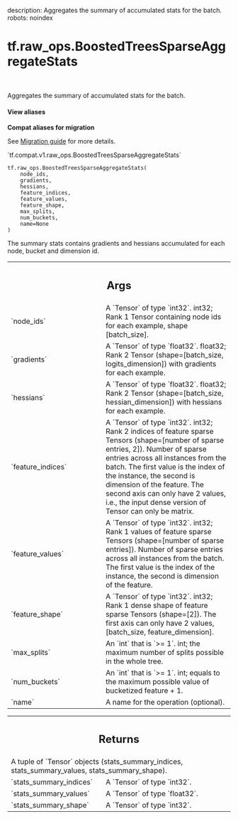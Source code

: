 description: Aggregates the summary of accumulated stats for the batch.
robots: noindex

# tf.raw_ops.BoostedTreesSparseAggregateStats

<!-- Insert buttons and diff -->

<table class="tfo-notebook-buttons tfo-api nocontent" align="left">

</table>



Aggregates the summary of accumulated stats for the batch.

<section class="expandable">
  <h4 class="showalways">View aliases</h4>
  <p>
<b>Compat aliases for migration</b>
<p>See
<a href="https://www.tensorflow.org/guide/migrate">Migration guide</a> for
more details.</p>
<p>`tf.compat.v1.raw_ops.BoostedTreesSparseAggregateStats`</p>
</p>
</section>

<pre class="devsite-click-to-copy prettyprint lang-py tfo-signature-link">
<code>tf.raw_ops.BoostedTreesSparseAggregateStats(
    node_ids,
    gradients,
    hessians,
    feature_indices,
    feature_values,
    feature_shape,
    max_splits,
    num_buckets,
    name=None
)
</code></pre>



<!-- Placeholder for "Used in" -->

The summary stats contains gradients and hessians accumulated for each node, bucket and dimension id.

<!-- Tabular view -->
 <table class="responsive fixed orange">
<colgroup><col width="214px"><col></colgroup>
<tr><th colspan="2"><h2 class="add-link">Args</h2></th></tr>

<tr>
<td>
`node_ids`
</td>
<td>
A `Tensor` of type `int32`.
int32; Rank 1 Tensor containing node ids for each example, shape [batch_size].
</td>
</tr><tr>
<td>
`gradients`
</td>
<td>
A `Tensor` of type `float32`.
float32; Rank 2 Tensor (shape=[batch_size, logits_dimension]) with gradients for each example.
</td>
</tr><tr>
<td>
`hessians`
</td>
<td>
A `Tensor` of type `float32`.
float32; Rank 2 Tensor (shape=[batch_size, hessian_dimension]) with hessians for each example.
</td>
</tr><tr>
<td>
`feature_indices`
</td>
<td>
A `Tensor` of type `int32`.
int32; Rank 2 indices of feature sparse Tensors (shape=[number of sparse entries, 2]).
Number of sparse entries across all instances from the batch. The first value is
the index of the instance, the second is dimension of the feature. The second axis
can only have 2 values, i.e., the input dense version of Tensor can only be matrix.
</td>
</tr><tr>
<td>
`feature_values`
</td>
<td>
A `Tensor` of type `int32`.
int32; Rank 1 values of feature sparse Tensors (shape=[number of sparse entries]).
Number of sparse entries across all instances from the batch. The first value is
the index of the instance, the second is dimension of the feature.
</td>
</tr><tr>
<td>
`feature_shape`
</td>
<td>
A `Tensor` of type `int32`.
int32; Rank 1 dense shape of feature sparse Tensors (shape=[2]).
The first axis can only have 2 values, [batch_size, feature_dimension].
</td>
</tr><tr>
<td>
`max_splits`
</td>
<td>
An `int` that is `>= 1`.
int; the maximum number of splits possible in the whole tree.
</td>
</tr><tr>
<td>
`num_buckets`
</td>
<td>
An `int` that is `>= 1`.
int; equals to the maximum possible value of bucketized feature + 1.
</td>
</tr><tr>
<td>
`name`
</td>
<td>
A name for the operation (optional).
</td>
</tr>
</table>



<!-- Tabular view -->
 <table class="responsive fixed orange">
<colgroup><col width="214px"><col></colgroup>
<tr><th colspan="2"><h2 class="add-link">Returns</h2></th></tr>
<tr class="alt">
<td colspan="2">
A tuple of `Tensor` objects (stats_summary_indices, stats_summary_values, stats_summary_shape).
</td>
</tr>
<tr>
<td>
`stats_summary_indices`
</td>
<td>
A `Tensor` of type `int32`.
</td>
</tr><tr>
<td>
`stats_summary_values`
</td>
<td>
A `Tensor` of type `float32`.
</td>
</tr><tr>
<td>
`stats_summary_shape`
</td>
<td>
A `Tensor` of type `int32`.
</td>
</tr>
</table>

